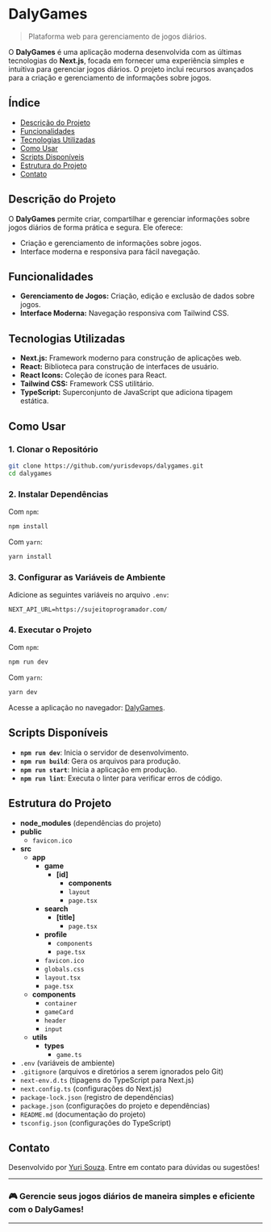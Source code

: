 # DalyGames

> Plataforma web para gerenciamento de jogos diários.

O **DalyGames** é uma aplicação moderna desenvolvida com as últimas tecnologias do **Next.js**, focada em fornecer uma experiência simples e intuitiva para gerenciar jogos diários. O projeto inclui recursos avançados para a criação e gerenciamento de informações sobre jogos.

## Índice

- [Descrição do Projeto](#descrição-do-projeto)
- [Funcionalidades](#funcionalidades)
- [Tecnologias Utilizadas](#tecnologias-utilizadas)
- [Como Usar](#como-usar)
- [Scripts Disponíveis](#scripts-disponíveis)
- [Estrutura do Projeto](#estrutura-do-projeto)
- [Contato](#contato)

## Descrição do Projeto

O **DalyGames** permite criar, compartilhar e gerenciar informações sobre jogos diários de forma prática e segura. Ele oferece:

- Criação e gerenciamento de informações sobre jogos.
- Interface moderna e responsiva para fácil navegação.

## Funcionalidades

- **Gerenciamento de Jogos:** Criação, edição e exclusão de dados sobre jogos.
- **Interface Moderna:** Navegação responsiva com Tailwind CSS.

## Tecnologias Utilizadas

- **Next.js:** Framework moderno para construção de aplicações web.
- **React:** Biblioteca para construção de interfaces de usuário.
- **React Icons:** Coleção de ícones para React.
- **Tailwind CSS:** Framework CSS utilitário.
- **TypeScript:** Superconjunto de JavaScript que adiciona tipagem estática.

## Como Usar

### 1. Clonar o Repositório

```bash
git clone https://github.com/yurisdevops/dalygames.git
cd dalygames
```

### 2. Instalar Dependências

Com `npm`:

```bash
npm install
```

Com `yarn`:

```bash
yarn install
```

### 3. Configurar as Variáveis de Ambiente

Adicione as seguintes variáveis no arquivo `.env`:

```env
NEXT_API_URL=https://sujeitoprogramador.com/
```

### 4. Executar o Projeto

Com `npm`:

```bash
npm run dev
```

Com `yarn`:

```bash
yarn dev
```

Acesse a aplicação no navegador: [DalyGames](https://dalygames-pearl.vercel.app/).

## Scripts Disponíveis

- **`npm run dev`**: Inicia o servidor de desenvolvimento.
- **`npm run build`**: Gera os arquivos para produção.
- **`npm run start`**: Inicia a aplicação em produção.
- **`npm run lint`**: Executa o linter para verificar erros de código.

## Estrutura do Projeto

- **node_modules** (dependências do projeto)
- **public**
  - `favicon.ico`
- **src**
  - **app**
    - **game**
      - **[id]**
        - **components**
        - `layout`
        - `page.tsx`
    - **search**
      - **[title]**
        - `page.tsx`
    - **profile**
      - `components`
      - `page.tsx`
    - `favicon.ico`
    - `globals.css`
    - `layout.tsx`
    - `page.tsx`
  - **components**
    - `container`
    - `gameCard`
    - `header`
    - `input`
  - **utils**
    - **types**
      - `game.ts`
- `.env` (variáveis de ambiente)
- `.gitignore` (arquivos e diretórios a serem ignorados pelo Git)
- `next-env.d.ts` (tipagens do TypeScript para Next.js)
- `next.config.ts` (configurações do Next.js)
- `package-lock.json` (registro de dependências)
- `package.json` (configurações do projeto e dependências)
- `README.md` (documentação do projeto)
- `tsconfig.json` (configurações do TypeScript)

## Contato

Desenvolvido por [Yuri Souza](https://github.com/yurisdevops). Entre em contato para dúvidas ou sugestões!

---

### 🎮 **Gerencie seus jogos diários de maneira simples e eficiente com o DalyGames!**

---
